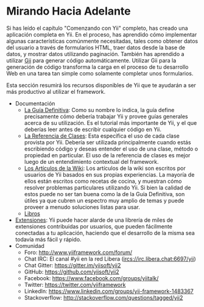 Mirando Hacia Adelante
======================

Si has leído el capítulo "Comenzando con Yii" completo, has creado una aplicación completa en Yii. En el proceso, has aprendido cómo implementar algunas
características comúnmente necesitadas, tales como obtener datos del usuario a través de formularios HTML, traer datos desde la base de datos,
y mostrar datos utilizando paginación. También has aprendido a utilizar [Gii](https://github.com/yiisoft/yii2-gii/blob/master/docs/guide/README.md) para generar
código automáticamente. Utilizar Gii para la generación de código transforma la carga en el proceso de tu desarrollo Web en una tarea tan simple como solamente completar unos formularios. 

Esta sección resumirá los recursos disponibles de Yii que te ayudarán a ser más productivo al utilizar el framework.

* Documentación
    - [La Guía Definitiva](http://www.yiiframework.com/doc-2.0/guide-README.html):
      Como su nombre lo indica, la guía define precisamente cómo debería trabajar Yii y provee guías generales
      acerca de su utilización. Es el tutorial más importante de Yii, y el que deberías leer 
      antes de escribir cualquier código en Yii.
    - [La Referencia de Clases](http://www.yiiframework.com/doc-2.0/index.html):
      Esta especifica el uso de cada clase provista por Yii. Debería ser utilizada principalmente cuando estás escribiendo
      código y deseas entender el uso de una clase, método o propiedad en particular. El uso de la referencia de clases es mejor luego de un entendimiento contextual del framework.
    - [Los Artículos de la Wiki](http://www.yiiframework.com/wiki/?tag=yii2):
      Los artículos de la wiki son escritos por usuarios de Yii basados en sus propias experiencias. La mayoría de ellos están escritos
      como recetas de cocina, y muestran cómo resolver problemas particulares utilizando Yii. Si bien la calidad de estos
      puede no ser tan buena como la de la Guía Definitiva, son útiles ya que cubren un espectro muy amplio
      de temas y puede proveer a menudo soluciones listas para usar.
    - [Libros](https://www.yiiframework.com/books)
* [Extensiones](http://www.yiiframework.com/extensions/):
  Yii puede hacer alarde de una librería de miles de extensiones contribuidas por usuarios, que pueden fácilmente conectadas a tu aplicación, haciendo que el desarrollo de la misma sea todavía más fácil y rápido.
* Comunidad
    - Foro: <http://www.yiiframework.com/forum/>
    - Chat IRC: El canal #yii en la red Libera (<ircs://irc.libera.chat:6697/yii>)
    - Chat Gitter: <https://gitter.im/yiisoft/yii2>
    - GitHub: <https://github.com/yiisoft/yii2>
    - Facebook: <https://www.facebook.com/groups/yiitalk/>
    - Twitter: <https://twitter.com/yiiframework>
    - LinkedIn: <https://www.linkedin.com/groups/yii-framework-1483367>
    - Stackoverflow: <http://stackoverflow.com/questions/tagged/yii2>
